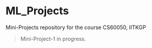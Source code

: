 # ML_Projects
Mini-Projects repository for the course CS60050, IITKGP

> Mini-Project-1 in progress.
